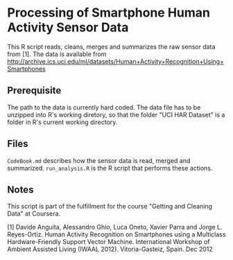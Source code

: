 # Processing of Smartphone Human Activity Sensor Data
This R script reads, cleans, merges and summarizes the raw sensor data from [1]. 
The data is available from http://archive.ics.uci.edu/ml/datasets/Human+Activity+Recognition+Using+Smartphones

## Prerequisite
The path to the data is currently hard coded. The data file has to be unzipped into R's working diretory, so that the folder "UCI HAR Dataset" is a folder in R's current working directory.

## Files
`CodeBook.md` describes how the sensor data is read, merged and summarized.
`run_analysis.R` is the R script that performs these actions.

## Notes
This script is part of the fulfillment for the course "Getting and Cleaning Data" at Coursera.

[1] Davide Anguita, Alessandro Ghio, Luca Oneto, Xavier Parra and Jorge L. Reyes-Ortiz. Human Activity Recognition on Smartphones using a Multiclass Hardware-Friendly Support Vector Machine. International Workshop of Ambient Assisted Living (IWAAL 2012). Vitoria-Gasteiz, Spain. Dec 2012
